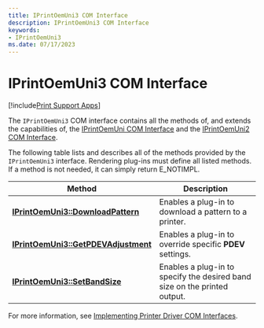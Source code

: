 ```yaml
---
title: IPrintOemUni3 COM Interface
description: IPrintOemUni3 COM Interface
keywords:
- IPrintOemUni3
ms.date: 07/17/2023
---
```


# IPrintOemUni3 COM Interface

[!include[Print Support Apps](../includes/print-support-apps.md)]

The `IPrintOemUni3` COM interface contains all the methods of, and extends the capabilities of, the [IPrintOemUni COM Interface](iprintoemuni-com-interface.md) and the [IPrintOemUni2 COM Interface](iprintoemuni2-com-interface.md).

The following table lists and describes all of the methods provided by the `IPrintOemUni3` interface. Rendering plug-ins must define all listed methods. If a method is not needed, it can simply return E_NOTIMPL.

| Method | Description |
|--|--|
| [**IPrintOemUni3::DownloadPattern**](/windows-hardware/drivers/ddi/prcomoem/nf-prcomoem-iprintoemuni3-downloadpattern) | Enables a plug-in to download a pattern to a printer. |
| [**IPrintOemUni3::GetPDEVAdjustment**](/windows-hardware/drivers/ddi/prcomoem/nf-prcomoem-iprintoemuni3-getpdevadjustment) | Enables a plug-in to override specific **PDEV** settings. |
| [**IPrintOemUni3::SetBandSize**](/windows-hardware/drivers/ddi/prcomoem/nf-prcomoem-iprintoemuni3-setbandsize) | Enables a plug-in to specify the desired band size on the printed output. |

For more information, see [Implementing Printer Driver COM Interfaces](implementing-printer-driver-com-interfaces.md).
